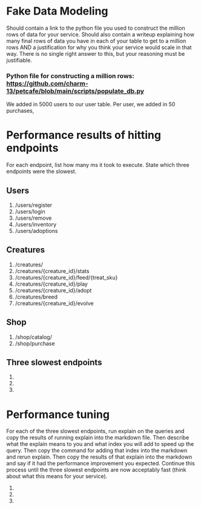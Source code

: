 # Fake Data Modeling
Should contain a link to the python file you used to construct the million rows of data for your service. Should also contain a writeup explaining how many final rows of data you have in each of your table to get to a million rows AND a justification for why you think your service would scale in that way. There is no single right answer to this, but your reasoning must be justifiable.
### Python file for constructing a million rows: https://github.com/charm-13/petcafe/blob/main/scripts/populate_db.py
We added in 5000 users to our user table. Per user, we added in 50 purchases,

# Performance results of hitting endpoints
For each endpoint, list how many ms it took to execute. State which three endpoints were the slowest.

## Users
1. /users/register
2. /users/login
3. /users/remove
4. /users/inventory
5. /users/adoptions

## Creatures
1. /creatures/
2. /creatures/{creature_id}/stats
3. /creatures/{creature_id}/feed/{treat_sku}
4. /creatures/{creature_id}/play
5. /creatures/{creature_id}/adopt
6. /creatures/breed
7. /creatures/{creature_id}/evolve

## Shop
1. /shop/catalog/
2. /shop/purchase

## Three slowest endpoints
1.
2.
3.

# Performance tuning
For each of the three slowest endpoints, run explain on the queries and copy the results of running explain into the markdown file. Then describe what the explain means to you and what index you will add to speed up the query. Then copy the command for adding that index into the markdown and rerun explain. Then copy the results of that explain into the markdown and say if it had the performance improvement you expected. Continue this process until the three slowest endpoints are now acceptably fast (think about what this means for your service).

1.
2.
3.
